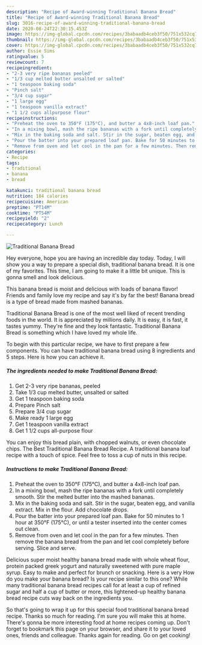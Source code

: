 ```yaml
---
description: "Recipe of Award-winning Traditional Banana Bread"
title: "Recipe of Award-winning Traditional Banana Bread"
slug: 3016-recipe-of-award-winning-traditional-banana-bread
date: 2020-08-24T22:30:15.453Z
image: https://img-global.cpcdn.com/recipes/3babaadb4ceb3f50/751x532cq70/traditional-banana-bread-recipe-main-photo.jpg
thumbnail: https://img-global.cpcdn.com/recipes/3babaadb4ceb3f50/751x532cq70/traditional-banana-bread-recipe-main-photo.jpg
cover: https://img-global.cpcdn.com/recipes/3babaadb4ceb3f50/751x532cq70/traditional-banana-bread-recipe-main-photo.jpg
author: Essie Sims
ratingvalue: 5
reviewcount: 7
recipeingredient:
- "2-3 very ripe bananas peeled"
- "1/3 cup melted butter unsalted or salted"
- "1 teaspoon baking soda"
- "Pinch salt"
- "3/4 cup sugar"
- "1 large egg"
- "1 teaspoon vanilla extract"
- "1 1/2 cups allpurpose flour"
recipeinstructions:
- "Preheat the oven to 350°F (175°C), and butter a 4x8-inch loaf pan."
- "In a mixing bowl, mash the ripe bananas with a fork until completely smooth. Stir the melted butter into the mashed bananas."
- "Mix in the baking soda and salt. Stir in the sugar, beaten egg, and vanilla extract. Mix in the flour. Add chocolate drops."
- "Pour the batter into your prepared loaf pan. Bake for 50 minutes to 1 hour at 350°F (175°C), or until a tester inserted into the center comes out clean."
- "Remove from oven and let cool in the pan for a few minutes. Then remove the banana bread from the pan and let cool completely before serving. Slice and serve."
categories:
- Recipe
tags:
- traditional
- banana
- bread

katakunci: traditional banana bread 
nutrition: 184 calories
recipecuisine: American
preptime: "PT14M"
cooktime: "PT54M"
recipeyield: "2"
recipecategory: Lunch

---
```



![Traditional Banana Bread](https://img-global.cpcdn.com/recipes/3babaadb4ceb3f50/751x532cq70/traditional-banana-bread-recipe-main-photo.jpg)

Hey everyone, hope you are having an incredible day today. Today, I will show you a way to prepare a special dish, traditional banana bread. It is one of my favorites. This time, I am going to make it a little bit unique. This is gonna smell and look delicious.

This banana bread is moist and delicious with loads of banana flavor! Friends and family love my recipe and say it&#39;s by far the best! Banana bread is a type of bread made from mashed bananas.

Traditional Banana Bread is one of the most well liked of recent trending foods in the world. It is appreciated by millions daily. It is easy, it is fast, it tastes yummy. They're fine and they look fantastic. Traditional Banana Bread is something which I have loved my whole life.


To begin with this particular recipe, we have to first prepare a few components. You can have traditional banana bread using 8 ingredients and 5 steps. Here is how you can achieve it.

<!--inarticleads1-->

##### The ingredients needed to make Traditional Banana Bread:

1. Get 2-3 very ripe bananas, peeled
1. Take 1/3 cup melted butter, unsalted or salted
1. Get 1 teaspoon baking soda
1. Prepare Pinch salt
1. Prepare 3/4 cup sugar
1. Make ready 1 large egg
1. Get 1 teaspoon vanilla extract
1. Get 1 1/2 cups all-purpose flour


You can enjoy this bread plain, with chopped walnuts, or even chocolate chips. The Best Traditional Banana Bread Recipe. A traditional banana loaf recipe with a touch of spice. Feel free to toss a cup of nuts in this recipe. 

<!--inarticleads2-->

##### Instructions to make Traditional Banana Bread:

1. Preheat the oven to 350°F (175°C), and butter a 4x8-inch loaf pan.
1. In a mixing bowl, mash the ripe bananas with a fork until completely smooth. Stir the melted butter into the mashed bananas.
1. Mix in the baking soda and salt. Stir in the sugar, beaten egg, and vanilla extract. Mix in the flour. Add chocolate drops.
1. Pour the batter into your prepared loaf pan. Bake for 50 minutes to 1 hour at 350°F (175°C), or until a tester inserted into the center comes out clean.
1. Remove from oven and let cool in the pan for a few minutes. Then remove the banana bread from the pan and let cool completely before serving. Slice and serve.


Delicious super moist healthy banana bread made with whole wheat flour, protein packed greek yogurt and naturally sweetened with pure maple syrup. Easy to make and perfect for brunch or snacking. Here is a very How do you make your banana bread? Is your recipe similar to this one? While many traditional banana bread recipes call for at least a cup of refined sugar and half a cup of butter or more, this lightened-up healthy banana bread recipe cuts way back on the ingredients you. 

So that's going to wrap it up for this special food traditional banana bread recipe. Thanks so much for reading. I'm sure you will make this at home. There's gonna be more interesting food at home recipes coming up. Don't forget to bookmark this page on your browser, and share it to your loved ones, friends and colleague. Thanks again for reading. Go on get cooking!
